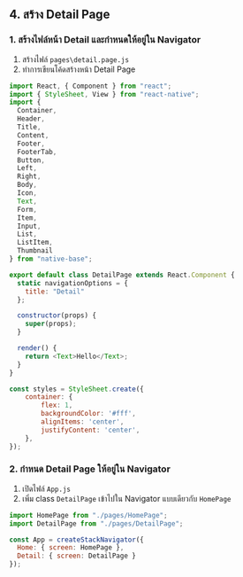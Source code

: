 
## 4. สร้าง Detail Page 

### 1. สร้างไฟล์หน้า Detail และกำหนดให้อยู่ใน Navigator

1. สร้างไฟล์ `pages\detail.page.js`
2. ทำการเขียนโค้ดสร้างหน้า Detail Page 

```js
import React, { Component } from "react";
import { StyleSheet, View } from "react-native";
import {
  Container,
  Header,
  Title,
  Content,
  Footer,
  FooterTab,
  Button,
  Left,
  Right,
  Body,
  Icon,
  Text,
  Form,
  Item,
  Input,
  List,
  ListItem,
  Thumbnail
} from "native-base";

export default class DetailPage extends React.Component {
  static navigationOptions = {
    title: "Detail"
  };

  constructor(props) {
    super(props);
  }

  render() {
    return <Text>Hello</Text>;
  }
}

const styles = StyleSheet.create({
    container: {
        flex: 1,
        backgroundColor: '#fff',
        alignItems: 'center',
        justifyContent: 'center',
    },
});
```

### 2. กำหนด Detail Page ให้อยู่ใน Navigator

1. เปิดไฟล์ `App.js`
2. เพิ่ม class `DetailPage` เข้าไปใน Navigator แบบเดียวกับ `HomePage`

```js
import HomePage from "./pages/HomePage";
import DetailPage from "./pages/DetailPage";

const App = createStackNavigator({
  Home: { screen: HomePage },
  Detail: { screen: DetailPage }
});
```